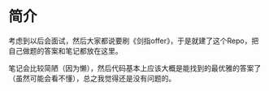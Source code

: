 # 简介
考虑到以后会面试，然后大家都说要刷《剑指offer》，于是就建了这个Repo，把自己做题的答案和笔记都放在这里。

笔记会比较简陋（因为懒），然后代码基本上应该大概是能找到的最优雅的答案了（虽然可能会看不懂），总之我觉得还是没有问题的。
